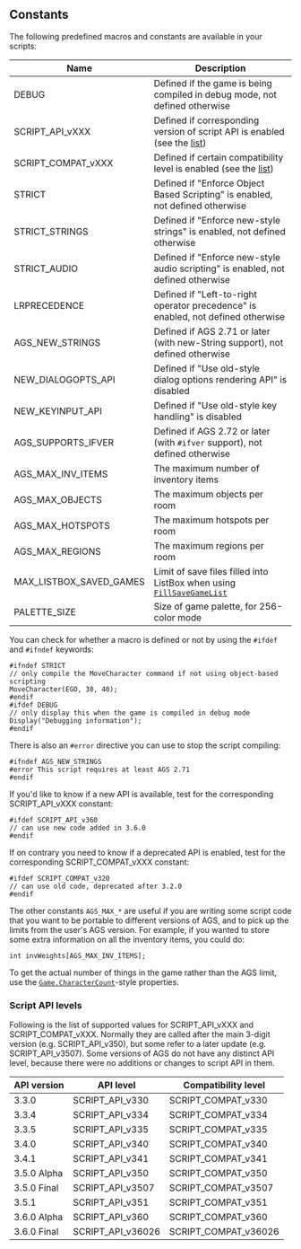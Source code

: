 ## Constants

The following predefined macros and constants are available in your scripts:

Name | Description
--- | ---
DEBUG | Defined if the game is being compiled in debug mode, not defined otherwise
SCRIPT_API_vXXX | Defined if corresponding version of script API is enabled (see the [list](Constants#script-api-levels))
SCRIPT_COMPAT_vXXX | Defined if certain compatibility level is enabled (see the [list](Constants#script-api-levels))
STRICT | Defined if "Enforce Object Based Scripting" is enabled, not defined otherwise
STRICT_STRINGS | Defined if "Enforce new-style strings" is enabled, not defined otherwise
STRICT_AUDIO | Defined if "Enforce new-style audio scripting" is enabled, not defined otherwise
LRPRECEDENCE | Defined if "Left-to-right operator precedence" is enabled, not defined otherwise
AGS_NEW_STRINGS | Defined if AGS 2.71 or later (with new-String support), not defined otherwise
NEW_DIALOGOPTS_API | Defined if "Use old-style dialog options rendering API" is disabled
NEW_KEYINPUT_API | Defined if "Use old-style key handling" is disabled
AGS_SUPPORTS_IFVER | Defined if AGS 2.72 or later (with `#ifver` support), not defined otherwise
AGS_MAX_INV_ITEMS | The maximum number of inventory items
AGS_MAX_OBJECTS | The maximum objects per room
AGS_MAX_HOTSPOTS | The maximum hotspots per room
AGS_MAX_REGIONS | The maximum regions per room
MAX_LISTBOX_SAVED_GAMES | Limit of save files filled into ListBox when using [`FillSaveGameList`](ListBox#listboxfillsavegamelist)
PALETTE_SIZE | Size of game palette, for 256-color mode

You can check for whether a macro is defined or not by using the
`#ifdef` and `#ifndef` keywords:

```ags
#ifndef STRICT
// only compile the MoveCharacter command if not using object-based scripting
MoveCharacter(EGO, 30, 40);
#endif
#ifdef DEBUG
// only display this when the game is compiled in debug mode
Display("Debugging information");
#endif
```

There is also an `#error` directive you can use to stop the script
compiling:

```ags
#ifndef AGS_NEW_STRINGS
#error This script requires at least AGS 2.71
#endif
```

If you'd like to know if a new API is available, test for the corresponding SCRIPT_API_vXXX constant:

```ags
#ifdef SCRIPT_API_v360
// can use new code added in 3.6.0
#endif
```

If on contrary you need to know if a deprecated API is enabled, test for the corresponding SCRIPT_COMPAT_vXXX constant:

```ags
#ifdef SCRIPT_COMPAT_v320
// can use old code, deprecated after 3.2.0
#endif
```

The other constants `AGS_MAX_*` are useful if you are writing some
script code that you want to be portable to different versions of AGS,
and to pick up the limits from the user's AGS version. For example, if
you wanted to store some extra information on all the inventory items,
you could do:

```ags
int invWeights[AGS_MAX_INV_ITEMS];
```

To get the actual number of things in the game rather than the AGS
limit, use the
[`Game.CharacterCount`](Game#gamecharactercount)-style properties.

### Script API levels

Following is the list of supported values for SCRIPT_API_vXXX and SCRIPT_COMPAT_vXXX. Normally they are called after the main 3-digit version (e.g. SCRIPT_API_v350), but some refer to a later update (e.g. SCRIPT_API_v3507). Some versions of AGS do not have any distinct API level, because there were no additions or changes to script API in them.

API version | API level | Compatibility level
--- | --- | ---
3.3.0 | SCRIPT_API_v330 | SCRIPT_COMPAT_v330
3.3.4 | SCRIPT_API_v334 | SCRIPT_COMPAT_v334
3.3.5 | SCRIPT_API_v335 | SCRIPT_COMPAT_v335
3.4.0 | SCRIPT_API_v340 | SCRIPT_COMPAT_v340
3.4.1 | SCRIPT_API_v341 | SCRIPT_COMPAT_v341
3.5.0 Alpha | SCRIPT_API_v350 | SCRIPT_COMPAT_v350
3.5.0 Final | SCRIPT_API_v3507 | SCRIPT_COMPAT_v3507
3.5.1 | SCRIPT_API_v351 | SCRIPT_COMPAT_v351
3.6.0 Alpha | SCRIPT_API_v360 | SCRIPT_COMPAT_v360
3.6.0 Final | SCRIPT_API_v36026 | SCRIPT_COMPAT_v36026
